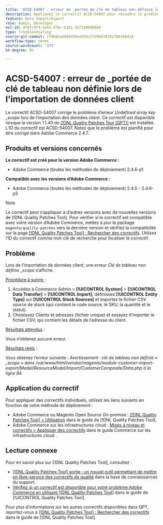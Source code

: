 ```yaml
---
title: 'ACSD-54007 : erreur de _portée de clé de tableau non définie lors de l’importation de données client'
description: Appliquez le correctif ACSD-54007 pour résoudre le problème d’Adobe Commerce où une erreur de _portée de clé de tableau non définie s’affiche lors de l’importation de données client.
feature: Data Import/Export
role: Admin, Developer
exl-id: df0fc9f4-1d42-47bc-b161-d2f109996684
type: Troubleshooting
source-git-commit: 7fdb02a6d89d50ea593c5fd99d78101f89198424
workflow-type: tm+mt
source-wordcount: '371'
ht-degree: 0%

---
```


# ACSD-54007 : erreur de _portée de clé de tableau non définie lors de l’importation de données client

Le correctif ACSD-54007 corrige le problème d’erreur *Undefined array key _scope* lors de l’importation des données client. Ce correctif est disponible lorsque la version 1.1.40 de [[!DNL Quality Patches Tool (QPT)]](https://experienceleague.adobe.com/en/docs/commerce-operations/tools/quality-patches-tool/quality-patches-tool-to-self-serve-quality-patches) est installée. L’ID du correctif est ACSD-54007. Notez que le problème est planifié pour être corrigé dans Adobe Commerce 2.4.7.

## Produits et versions concernés

**Le correctif est créé pour la version Adobe Commerce :**

* Adobe Commerce (toutes les méthodes de déploiement) 2.4.6-p1

**Compatible avec les versions d’Adobe Commerce :**

* Adobe Commerce (toutes les méthodes de déploiement) 2.4.0 - 2.4.6-p3

>[!NOTE]
>
>Le correctif peut s’appliquer à d’autres versions avec de nouvelles versions de [!DNL Quality Patches Tool]. Pour vérifier si le correctif est compatible avec votre version d’Adobe Commerce, mettez à jour le package `magento/quality-patches` vers la dernière version et vérifiez la compatibilité sur la page [[!DNL Quality Patches Tool] : Rechercher des correctifs](https://experienceleague.adobe.com/tools/commerce-quality-patches/index.html). Utilisez l’ID du correctif comme mot-clé de recherche pour localiser le correctif.

## Problème

Lors de l’importation de données client, une erreur *Clé de tableau non définie _scope* s’affiche.

<u>Procédure à suivre </u> :

1. Accédez à Commerce Admin > **[!UICONTROL System]** > **[!UICONTROL Data Transfer]** > **[!UICONTROL Import]**, définissez **[!UICONTROL Entity Type]** sur **[!UICONTROL Stock Sources]** et importez le fichier CSV source de stock (qui contient le code source, le SKU, la quantité et le statut).
1. Choisissez Clients et adresses (fichier unique) et essayez d’importer le fichier CSV, qui contient les détails de l’adresse du client.

<u>Résultats attendus</u> :

Vous n’obtenez aucune erreur.

<u>Résultats réels</u> :

Vous obtenez l’erreur suivante : *Avertissement : clé de tableau non définie « _scope » dans /var/www/html/vendor/magento/module-customer-import-export/Model/ResourceModel/Import/CustomerComposite/Data.php à la ligne 84*

## Application du correctif

Pour appliquer des correctifs individuels, utilisez les liens suivants en fonction de votre méthode de déploiement :

* Adobe Commerce ou Magento Open Source On-premise : [[!DNL Quality Patches Tool] > Utilisation](/help/tools/quality-patches-tool/usage.md) dans le guide de [!DNL Quality Patches Tool].
* Adobe Commerce sur les infrastructures cloud : [Mises à niveau et correctifs > Appliquer des correctifs](https://experienceleague.adobe.com/docs/commerce-cloud-service/user-guide/develop/upgrade/apply-patches.html) dans le guide Commerce sur les infrastructures cloud .

## Lecture connexe

Pour en savoir plus sur [!DNL Quality Patches Tool], consultez :

* [[!DNL Quality Patches Tool] sortie : un nouvel outil permettant de mettre en libre-service des correctifs de qualité](https://experienceleague.adobe.com/en/docs/commerce-operations/tools/quality-patches-tool/quality-patches-tool-to-self-serve-quality-patches) dans la base de connaissances du support.
* [Vérifiez si un correctif est disponible pour votre problème Adobe Commerce en utilisant [!DNL Quality Patches Tool]](/help/tools/quality-patches-tool/patches-available-in-qpt/check-patch-for-magento-issue-with-magento-quality-patches.md) dans le guide de [!UICONTROL Quality Patches Tool].


Pour plus d’informations sur les autres correctifs disponibles dans QPT, reportez-vous à [[!DNL Quality Patches Tool] : Rechercher des correctifs](https://experienceleague.adobe.com/tools/commerce-quality-patches/index.html) dans le guide de [!DNL Quality Patches Tool].
